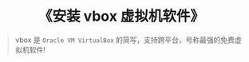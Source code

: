 <!--
+===============================================================================
| @Author: madnesslin(地上马)
+===============================================================================
| @Phone: +86 13695746767
+===============================================================================
| @Date: 2019-02-23 16:50:45
+===============================================================================
| @Email: linjialiang@163.com
+===============================================================================
| @Last modified time: 2019-02-25 16:31:49
+===============================================================================
-->

# <center>《安装 vbox 虚拟机软件》<center>

> vbox 是 `Oracle VM VirtualBox` 的简写，支持跨平台，号称最强的免费虚拟机软件!
